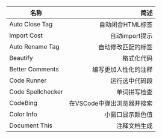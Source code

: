 名称|简述
---|---:
Auto Close Tag|自动闭合HTML标签
Import Cost|自动import提示
Auto Rename Tag|自动修改匹配的标签
Beautify|格式化代码
Better Comments|编写更加人性化的注释
Code Runner |运行选中代码段
Code Spellchecker|单词拼写检查
CodeBing|在VSCode中弹出浏览器并搜索
Color Info|小窗口显示颜色值
Document This|注释文档生成
